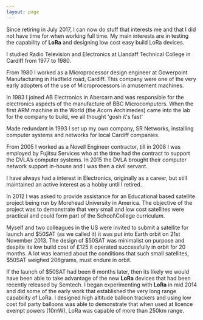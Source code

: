 ```yaml
---
layout: page
---
```


Since retiring in July 2017, I can now do stuff that interests me and that I did not have time for when working full time. My main interests are in testing the capability of **LoRa** and designing low cost easy build LoRa devices. 

I studied Radio Television and Electronics at Llandaff Technical College in Cardiff from 1977 to 1980. 

From 1980 I worked as a Microprocessor design engineer at Gowerpoint Manufacturing in Hadfield road, Cardiff. This company were one of the very early adopters of the use of Microprocessors in amusement machines.  

In 1983 I joined AB Electronics in Abercarn and was responsible for the electronics aspects of the manufacture of BBC Microcomputers. When the first ARM machine in the World (the Acorn Archimedes) came into the lab for the company to build, we all thought 'gosh it's fast'

Made redundant in 1993 I set up my own company, SR Networks, installing computer systems and networks for local Cardiff companies. 

From 2005 I worked as a Novell Engineer contractor, till in 2008 I was employed by Fujitsu Services who at the time had the contract to support the DVLA’s computer systems. In 2015 the DVLA brought their computer network support in-house and I was then a civil servant. 

I have always had a interest in Electronics, originally as a career, but still maintained an active interest as a hobby until I retired. 

In 2012 I was asked to provide assistance for an Educational based satellite project being run by Morehead University in America. The objective of the project was to demonstrate that very small and low cost satellites were practical and could form part of the School\College curriculum. 

Myself and two colleagues in the US were invited to submit a satellite for launch and $50SAT (as we called it) it was put into Earth orbit on 21st November 2013. The design of $50SAT was minimalist on purpose and despite its low build cost of £125 it operated successfully in orbit for 20 months. A lot was learned about the conditions that such small satellites, $50SAT weighed 206grams, must endure in orbit. 

If the launch of $50SAT had been 6 months later, then its likely we would have been able to take advantage of the new **LoRa** devices that had been recently released by Semtech. I began experimenting with **LoRa** in mid 2014 and did some of the early work that established the very long range capability of LoRa. I designed high altitude balloon trackers and using low cost foil party balloons was able to demonstrate that when used at licence exempt powers (10mW), LoRa was capable of more than 250km range. 

